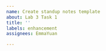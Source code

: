 ```yaml
---
name: Create standup notes template
about: Lab 3 Task 1
title: ''
labels: enhancement
assignees: EmmaYuan

---
```



